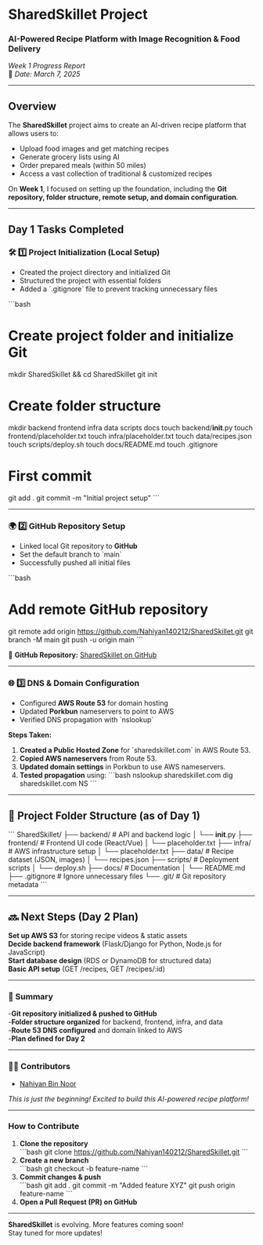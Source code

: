 #  SharedSkillet Project
### AI-Powered Recipe Platform with Image Recognition & Food Delivery

*Week 1 Progress Report*  
📅 *Date: March 7, 2025*

---

##  Overview
The **SharedSkillet** project aims to create an AI-driven recipe platform that allows users to:
- Upload food images and get matching recipes  
- Generate grocery lists using AI  
- Order prepared meals (within 50 miles)  
- Access a vast collection of traditional & customized recipes  

On **Week 1**, I focused on setting up the foundation, including the **Git repository, folder structure, remote setup, and domain configuration**.

---

## Day 1 Tasks Completed
### 🛠 1️⃣ Project Initialization (Local Setup)
- Created the project directory and initialized Git  
- Structured the project with essential folders  
- Added a \`.gitignore\` file to prevent tracking unnecessary files  

\`\`\`bash
# Create project folder and initialize Git
mkdir SharedSkillet && cd SharedSkillet
git init

# Create folder structure
mkdir backend frontend infra data scripts docs
touch backend/__init__.py
touch frontend/placeholder.txt
touch infra/placeholder.txt
touch data/recipes.json
touch scripts/deploy.sh
touch docs/README.md
touch .gitignore

# First commit
git add .
git commit -m "Initial project setup"
\`\`\`

---

### 🌍 2️⃣ GitHub Repository Setup
- Linked local Git repository to **GitHub**  
- Set the default branch to \`main\`  
- Successfully pushed all initial files  

\`\`\`bash
# Add remote GitHub repository
git remote add origin https://github.com/Nahiyan140212/SharedSkillet.git
git branch -M main
git push -u origin main
\`\`\`

📌 **GitHub Repository:** [SharedSkillet on GitHub](https://github.com/Nahiyan140212/SharedSkillet.git)

---

### 🌐 3️⃣ DNS & Domain Configuration
- Configured **AWS Route 53** for domain hosting  
- Updated **Porkbun** nameservers to point to AWS  
- Verified DNS propagation with \`nslookup\`  

**Steps Taken:**
1. **Created a Public Hosted Zone** for \`sharedskillet.com\` in AWS Route 53.  
2. **Copied AWS nameservers** from Route 53.  
3. **Updated domain settings** in Porkbun to use AWS nameservers.  
4. **Tested propagation** using:
   \`\`\`bash
   nslookup sharedskillet.com
   dig sharedskillet.com NS
   \`\`\`

---

## 📂 Project Folder Structure (as of Day 1)
\`\`\`
SharedSkillet/
├── backend/         # API and backend logic
│   └── __init__.py
├── frontend/        # Frontend UI code (React/Vue)
│   └── placeholder.txt
├── infra/           # AWS infrastructure setup
│   └── placeholder.txt
├── data/            # Recipe dataset (JSON, images)
│   └── recipes.json
├── scripts/         # Deployment scripts
│   └── deploy.sh
├── docs/            # Documentation
│   └── README.md
├── .gitignore       # Ignore unnecessary files
└── .git/            # Git repository metadata
\`\`\`

---

## 🔜 Next Steps (Day 2 Plan)
 **Set up AWS S3** for storing recipe videos & static assets  
 **Decide backend framework** (Flask/Django for Python, Node.js for JavaScript)  
 **Start database design** (RDS or DynamoDB for structured data)  
 **Basic API setup** (GET /recipes, GET /recipes/:id)  

---

### 🎯 Summary
 -**Git repository initialized & pushed to GitHub**  
 -**Folder structure organized** for backend, frontend, infra, and data  
 -**Route 53 DNS configured** and domain linked to AWS  
 -**Plan defined for Day 2**  

---

### 👨‍💻 Contributors
- [Nahiyan Bin Noor](https://github.com/Nahiyan140212)

 *This is just the beginning! Excited to build this AI-powered recipe platform!* 

---

###  How to Contribute
1. **Clone the repository**  
   \`\`\`bash
   git clone https://github.com/Nahiyan140212/SharedSkillet.git
   \`\`\`
2. **Create a new branch**  
   \`\`\`bash
   git checkout -b feature-name
   \`\`\`
3. **Commit changes & push**  
   \`\`\`bash
   git add .
   git commit -m "Added feature XYZ"
   git push origin feature-name
   \`\`\`
4. **Open a Pull Request (PR) on GitHub**  

---

 **SharedSkillet** is evolving. More features coming soon!  
 Stay tuned for more updates!  

